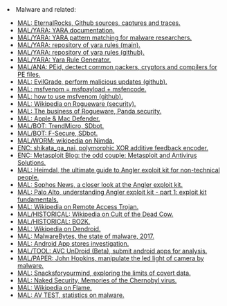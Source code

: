 <html>
<body>
<li>Malware and related:</li>
	<ul>
		<li><a href="https://github.com/stamparm/EternalRocks">MAL: EternalRocks, Github sources, captures and traces.</a></li>
		<li><a href="http://yara.readthedocs.io/">MAL/YARA: YARA documentation.</a></li>
		<li><a href="http://virustotal.github.io/yara/">MAL/YARA: YARA pattern matching for malware researchers.</a></li>
		<li><a href="http://yararules.com/">MAL/YARA: repository of yara rules (main).</a></li>
		<li><a href="https://github.com/Yara-Rules/rules">MAL/YARA: repository of yara rules (github).</a></li>
		<li><a href="https://www.yara-generator.net/">MAL/YARA: Yara Rule Generator.</a></li>
		<li><a href="https://www.aldeid.com/wiki/PEiD">MAL/ANA: PEid, dectect common packers, cryptors and compilers for PE files.</a></li>
		<li><a href="https://github.com/infobyte/evilgrade">MAL: EvilGrade, perform malicious updates (github).</a></li>
		<li><a href="https://www.offensive-security.com/metasploit-unleashed/msfvenom/">MAL: msfvenom = msfpayload + msfencode.</a></li>
		<li><a href="https://github.com/rapid7/metasploit-framework/wiki/How-to-use-msfvenom">MAL: how to use msfvenom (github).</a></li>
		<li><a href="https://en.wikipedia.org/wiki/Rogue_security_software">MAL: Wikipedia on Rogueware (security).</a></li>
		<li><a href="http://www.pandasecurity.com/img/enc/The%20Business%20of%20Rogueware.pdf">MAL: The business of Rogueware, Panda security.</a></li>
		<li><a href="http://support.apple.com/kb/HT4650">MAL: Apple & Mac Defender.</a></li>
		<li><a href="https://www.trendmicro.com/vinfo/us/threat-encyclopedia/malware/sdbot">MAL/BOT: TrendMicro, SDbot.</a></li>
		<li><a href="https://www.f-secure.com/v-descs/sdbot_md.shtml">MAL/BOT: F-Secure, SDbot.</a></li>
		<li><a href="https://en.wikipedia.org/wiki/Nimda">MAL/WORM: wikipedia on Nimda.</a></li>
		<li><a href="https://www.rapid7.com/db/modules/encoder/x86/shikata_ga_nai">ENC: shikata_ga_nai, polymorphic XOR additive feedback encoder.</a></li>
		<li><a href="https://community.rapid7.com/community/metasploit/blog/2012/12/14/the-odd-couple-metasploit-and-antivirus-solutions">ENC: Metasploit Blog: the odd couple: Metasploit and Antivirus Solutions.</a></li>
		<li><a href="https://heimdalsecurity.com/blog/ultimate-guide-angler-exploit-kit-non-technical-people/">MAL: Heimdal, the ultimate guide to Angler exploit kit for non-technical people.</a></li>
		<li><a href="https://news.sophos.com/en-us/2015/07/21/a-closer-look-at-the-angler-exploit-kit/">MAL: Sophos News, a closer look at the Angler exploit kit.</a></li>
		<li><a href="https://researchcenter.paloaltonetworks.com/2016/06/unit42-understanding-angler-exploit-kit-part-1-exploit-kit-fundamentals/">MAL: Palo Alto, understanding Angler exploit kit - part 1: exploit kit fundamentals.</a></li>
		<li><a href="https://en.wikipedia.org/wiki/Remote_access_trojan">MAL: Wikipedia on Remote Access Trojan.</a></li>
		<li><a href="https://en.wikipedia.org/wiki/Cult_of_the_Dead_Cow">MAL/HISTORICAL: Wikipedia on Cult of the Dead Cow.</a></li>
		<li><a href="http://sourceforge.net/projects/bo2k/">MAL/HISTORICAL: BO2K.</a></li>
		<li><a href="https://en.wikipedia.org/wiki/Dendroid_(malware)">MAL: Wikipedia on Dendroid.</a></li>
		<li><a href="https://www.malwarebytes.com/pdf/white-papers/stateofmalware.pdf">MAL: MalwareBytes, the state of malware, 2017.</a></li>
		<li><a href="http://www.av-comparatives.org/wp-content/uploads/2013/08/apkstores_investigation_2013.pdf">MAL: Android App stores investigation.</a></li>
		<li><a href="http://undroid.av-comparatives.info/">MAL/TOOL: AVC UnDroid (Beta), submit android apps for analysis.</a></li>
		<li><a href="https://jscholarship.library.jhu.edu/bitstream/handle/1774.2/36569/camera.pdf?sequence=1">MAL/PAPER: John Hopkins, manipulate the led light of camera by malware.</a></li>
		<li><a href="http://snacksforyourmind.blogspot.nl/2014/05/exploring-limits-of-covert-data.html">MAL: Snacksforyourmind, exploring the limits of covert data.</a></li>
		<li><a href="https://nakedsecurity.sophos.com/2011/04/26/memories-of-the-chernobyl-virus/">MAL: Naked Security, Memories of the Chernobyl virus.</a></li>
		<li><a href="https://en.wikipedia.org/wiki/Flame_(malware)">MAL: Wikipedia on Flame.</a></li>
		<li><a href="https://www.av-test.org/en/statistics/malware/">MAL: AV TEST, statistics on malware.</a></li>
	</ul>
  </body>
  </html>
